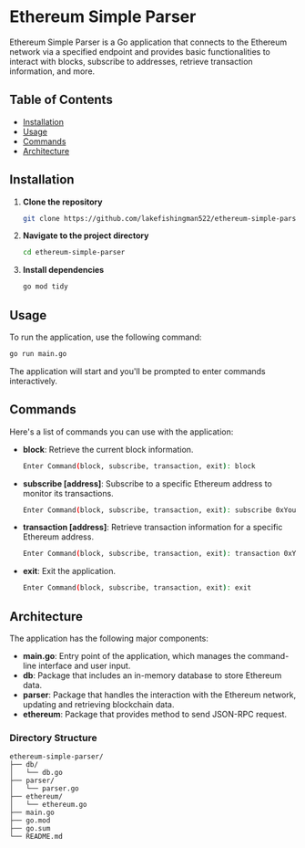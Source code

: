 # Ethereum Simple Parser

Ethereum Simple Parser is a Go application that connects to the Ethereum network via a specified endpoint and provides basic functionalities to interact with blocks, subscribe to addresses, retrieve transaction information, and more.

## Table of Contents
- [Installation](#installation)
- [Usage](#usage)
- [Commands](#commands)
- [Architecture](#architecture)

## Installation

1. **Clone the repository**
    ```sh
    git clone https://github.com/lakefishingman522/ethereum-simple-parser.git
    ```
   
2. **Navigate to the project directory**
    ```sh
    cd ethereum-simple-parser
    ```

3. **Install dependencies**
    ```sh
    go mod tidy
    ```

## Usage

To run the application, use the following command:

```sh
go run main.go
```

The application will start and you'll be prompted to enter commands interactively.

## Commands

Here's a list of commands you can use with the application:

- **block**: Retrieve the current block information.
  
  ```sh
  Enter Command(block, subscribe, transaction, exit): block
  ```

- **subscribe [address]**: Subscribe to a specific Ethereum address to monitor its transactions.
  
  ```sh
  Enter Command(block, subscribe, transaction, exit): subscribe 0xYourEthereumAddress
  ```

- **transaction [address]**: Retrieve transaction information for a specific Ethereum address.
  
  ```sh
  Enter Command(block, subscribe, transaction, exit): transaction 0xYourEthereumAddress
  ```

- **exit**: Exit the application.
  
  ```sh
  Enter Command(block, subscribe, transaction, exit): exit
  ```

## Architecture

The application has the following major components:
- **main.go**: Entry point of the application, which manages the command-line interface and user input.
- **db**: Package that includes an in-memory database to store Ethereum data.
- **parser**: Package that handles the interaction with the Ethereum network, updating and retrieving blockchain data.
- **ethereum**: Package that provides method to send JSON-RPC request.

### Directory Structure

```
ethereum-simple-parser/
├── db/
│   └── db.go
├── parser/
│   └── parser.go
├── ethereum/
│   └── ethereum.go
├── main.go
├── go.mod
├── go.sum
└── README.md
```